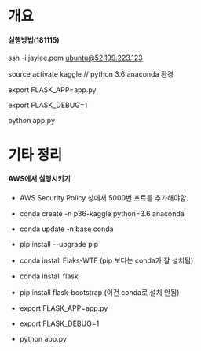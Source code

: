# 개요
#### 실행방법(181115)
ssh -i jaylee.pem ubuntu@52.199.223.123

source activate kaggle // python 3.6 anaconda 환경 

export FLASK_APP=app.py

export FLASK_DEBUG=1

python app.py


# 기타 정리
#### AWS에서 실행시키기 
- AWS Security Policy 상에서 5000번 포트를 추가해야함.

- conda create -n p36-kaggle python=3.6 anaconda

- conda update -n base conda
- pip install --upgrade pip
- conda install Flaks-WTF (pip 보다는 conda가 잘 설치됨)
- conda install flask 
- pip install flask-bootstrap (이건 conda로 설치 안됨)

- export FLASK_APP=app.py
- export FLASK_DEBUG=1
- python app.py



